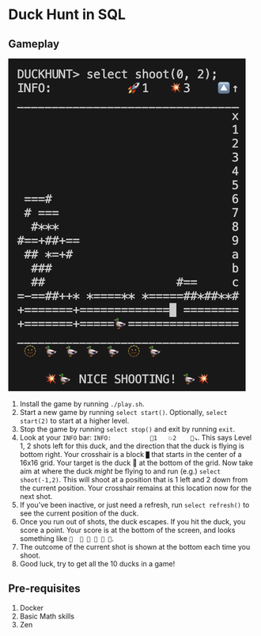 # Duck Hunt in SQL

## Gameplay

![Gameplay](./assets/screenshot.png)

1. Install the game by running `./play.sh`.
2. Start a new game by running `select start()`. Optionally, `select start(2)` to start at a higher level.
3. Stop the game by running `select stop()` and exit by running `exit`.
4. Look at your `INFO` bar: `INFO:           🚀1   💥2    🔼↘`. This says Level 1, 2 shots left for this duck, and the direction that the duck is flying is bottom right. Your crosshair is a block `█` that starts in the center of a 16x16 grid. Your target is the duck 🦆 at the bottom of the grid. Now take aim at where the duck *might* be flying to and run (e.g.) `select shoot(-1,2)`. This will shoot at a position that is 1 left and 2 down from the current position. Your crosshair remains at this location now for the next shot.
5. If you've been inactive, or just need a refresh, run `select refresh()` to see the current position of the duck.
6. Once you run out of shots, the duck escapes. If you hit the duck, you score a point. Your score is at the bottom of the screen, and looks something like ` 🫥  🦆 🦆 🦆 🦆 🫥 `.
7. The outcome of the current shot is shown at the bottom each time you shoot.
8. Good luck, try to get all the 10 ducks in a game!

## Pre-requisites

1. Docker
2. Basic Math skills
3. Zen
